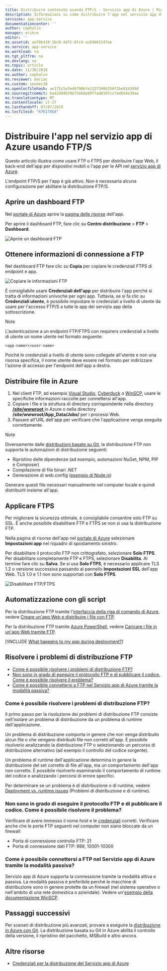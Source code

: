 ```yaml
---
title: Distribuire contenuto usando FTP/S - Servizio app di Azure | Microsoft Docs
description: Informazioni su come distribuire l'app nel servizio app di Azure usando FTP o FTPS.
services: app-service
documentationcenter: ''
author: cephalin
manager: erikre
editor: ''
ms.assetid: ae78b410-1bc0-4d72-8fc4-ac69801247ae
ms.service: app-service
ms.workload: na
ms.tgt_pltfrm: na
ms.devlang: na
ms.topic: article
ms.date: 11/30/2018
ms.author: cephalin
ms.reviewer: dariac
ms.custom: seodec18
ms.openlocfilehash: ae172c5a7ed6f90bfe132f346b356f2be81b349d
ms.sourcegitcommit: 6a42dd4b746f3e6de69f7ad0107cc7ad654e39ae
ms.translationtype: MT
ms.contentlocale: it-IT
ms.lasthandoff: 07/07/2019
ms.locfileid: "67617058"
---
```

# <a name="deploy-your-app-to-azure-app-service-using-ftps"></a>Distribuire l'app nel servizio app di Azure usando FTP/S

Questo articolo illustra come usare FTP o FTPS per distribuire l'app Web, il back-end dell'app per dispositivi mobili o l'app per le API nel [servizio app di Azure](https://go.microsoft.com/fwlink/?LinkId=529714).

L'endpoint FTP/S per l'app è già attivo. Non è necessaria alcuna configurazione per abilitare la distribuzione FTP/S.

## <a name="open-ftp-dashboard"></a>Aprire un dashboard FTP

Nel [portale di Azure](https://portal.azure.com) aprire la [pagina delle risorse](../azure-resource-manager/manage-resources-portal.md#manage-resources) dell'app.

Per aprire il dashboard FTP, fare clic su **Centro distribuzione** > **FTP** > **Dashboard**.

![Aprire un dashboard FTP](./media/app-service-deploy-ftp/open-dashboard.png)

## <a name="get-ftp-connection-information"></a>Ottenere informazioni di connessione a FTP

Nel dashboard FTP fare clic su **Copia** per copiare le credenziali FTPS di endpoint e app.

![Copiare le informazioni FTP](./media/app-service-deploy-ftp/ftp-dashboard.png)

È consigliabile usare **Credenziali dell'app** per distribuire l'app perché si tratta di informazioni univoche per ogni app. Tuttavia, se si fa clic su **Credenziali utente**, è possibile impostare le credenziali a livello di utente da usare per l'accesso FTP/S a tutte le app del servizio app della sottoscrizione.

> [!NOTE]
> L'autenticazione a un endpoint FTP/FTPS con requirers credenziali a livello di utente un nome utente nel formato seguente: 
>
>`<app-name>\<user-name>`
>
> Poiché le credenziali a livello di utente sono collegate all'utente e non una risorsa specifica, il nome utente deve essere nel formato per indirizzare l'azione di accesso per l'endpoint dell'app a destra.
>

## <a name="deploy-files-to-azure"></a>Distribuire file in Azure

1. Nel client FTP, ad esempio [Visual Studio](https://www.visualstudio.com/vs/community/), [Cyberduck](https://cyberduck.io/) o [WinSCP](https://winscp.net/index.php), usare le specifiche informazioni raccolte per connettersi all'app.
2. Copiare i file e la struttura di directory corrispondente nella directory [ **/site/wwwroot** ](https://github.com/projectkudu/kudu/wiki/File-structure-on-azure) in Azure o nella directory **/site/wwwroot/App_Data/Jobs/** per i processi Web.
3. Passare all'URL dell'app per verificare che l'applicazione venga eseguita correttamente. 

> [!NOTE] 
> Diversamente dalle [distribuzioni basate su Git](deploy-local-git.md), la distribuzione FTP non supporta le automazioni di distribuzione seguenti: 
>
> - Ripristino delle dipendenze (ad esempio, automazioni NuGet, NPM, PIP e Composer)
> - Compilazione di file binari .NET
> - Generazione di web.config ([esempio di Node.js](https://github.com/projectkudu/kudu/wiki/Using-a-custom-web.config-for-Node-apps))
> 
> Generare questi file necessari manualmente nel computer locale e quindi distribuirli insieme all'app.
>

## <a name="enforce-ftps"></a>Applicare FTPS

Per migliorare la sicurezza ottimale, è consigliabile consentire solo FTP su SSL. È anche possibile disabilitare FTP e FTPS se non si usa la distribuzione FTP.

Nella pagina di risorse dell'app nel [portale di Azure](https://portal.azure.com) selezionare **Impostazioni app** nel riquadro di spostamento sinistro.

Per disabilitare il protocollo FTP non crittografato, selezionare **Solo FTPS**. Per disabilitare completamente FTP e FTPS, selezionare **Disabilita**. Al termine fare clic su **Salva**. Se si usa **Solo FTPS**, è necessario applicare TLS 1.2 o versione successiva passando al pannello **Impostazioni SSL** dell'app Web. TLS 1.0 e 1.1 non sono supportati con **Solo FTPS**.

![Disabilitare FTP/FTPS](./media/app-service-deploy-ftp/disable-ftp.png)

## <a name="automate-with-scripts"></a>Automatizzazione con gli script

Per la distribuzione FTP tramite l'[interfaccia della riga di comando di Azure](/cli/azure), vedere [Creare un'app Web e distribuire i file con FTP](./scripts/cli-deploy-ftp.md).

Per la distribuzione FTP tramite [Azure PowerShell](/cli/azure), vedere [Caricare i file in un'app Web tramite FTP](./scripts/powershell-deploy-ftp.md).

[!INCLUDE [What happens to my app during deployment?](../../includes/app-service-deploy-atomicity.md)]

## <a name="troubleshoot-ftp-deployment"></a>Risolvere i problemi di distribuzione FTP

- [Come è possibile risolvere i problemi di distribuzione FTP?](#how-can-i-troubleshoot-ftp-deployment)
- [Non sono in grado di eseguire il protocollo FTP e di pubblicare il codice. Come è possibile risolvere il problema?](#im-not-able-to-ftp-and-publish-my-code-how-can-i-resolve-the-issue)
- [Come è possibile connettersi a FTP nel Servizio app di Azure tramite la modalità passiva?](#how-can-i-connect-to-ftp-in-azure-app-service-via-passive-mode)

### <a name="how-can-i-troubleshoot-ftp-deployment"></a>Come è possibile risolvere i problemi di distribuzione FTP?

Il primo passo per la risoluzione dei problemi di distribuzione FTP consiste nell'isolare un problema di distribuzione da un problema di runtime dell'applicazione.

Un problema di distribuzione comporta in genere che non venga distribuito alcun file o che vengano distribuiti file non corretti all'app. È possibile risolverlo analizzando la distribuzione FTP o selezionando un percorso di distribuzione alternativo (ad esempio il controllo del codice sorgente).

Un problema di runtime dell'applicazione determina in genere la distribuzione del set corretto di file all'app, ma un comportamento dell'app non corretto. È possibile risolverlo esaminando il comportamento di runtime del codice e analizzando i percorsi di errore specifici.

Per determinare se un problema è di distribuzione o di runtime, vedere [Deployment vs. runtime issues](https://github.com/projectkudu/kudu/wiki/Deployment-vs-runtime-issues) (Problemi di distribuzione e di runtime).

### <a name="im-not-able-to-ftp-and-publish-my-code-how-can-i-resolve-the-issue"></a>Non sono in grado di eseguire il protocollo FTP e di pubblicare il codice. Come è possibile risolvere il problema?
Verificare di avere immesso il nome host e le [credenziali](#open-ftp-dashboard) corretti. Verificare anche che le porte FTP seguenti nel computer non siano bloccate da un firewall:

- Porta di connessione controllo FTP: 21
- Porta di connessione dati FTP: 989, 10001-10300
 
### <a name="how-can-i-connect-to-ftp-in-azure-app-service-via-passive-mode"></a>Come è possibile connettersi a FTP nel Servizio app di Azure tramite la modalità passiva?
Servizio app di Azure supporta la connessione tramite la modalità attiva e passiva. La modalità passiva è preferibile perché le macchine di distribuzione sono in genere protette da un firewall (nel sistema operativo o nell'ambito di una rete domestica o aziendale). Vedere un'[esempio della documentazione WinSCP](https://winscp.net/docs/ui_login_connection). 

## <a name="next-steps"></a>Passaggi successivi

Per scenari di distribuzione più avanzati, provare a eseguire la [distribuzione in Azure con Git](deploy-local-git.md). La distribuzione basata su Git in Azure abilita il controllo della versione, il ripristino del pacchetto, MSBuild e altro ancora.

## <a name="more-resources"></a>Altre risorse

* [Credenziali per la distribuzione del Servizio app di Azure](deploy-configure-credentials.md)
